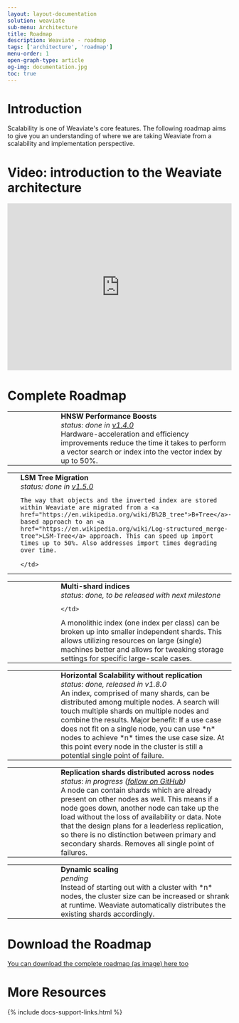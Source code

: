 ```yaml
---
layout: layout-documentation
solution: weaviate
sub-menu: Architecture
title: Roadmap
description: Weaviate - roadmap
tags: ['architecture', 'roadmap']
menu-order: 1
open-graph-type: article
og-img: documentation.jpg
toc: true
---
```


<!-- style for roadmap table -->
<style>
.roadmap-table td {
  padding: 0
}
.roadmap-table-img {
    width: 120px;
    background-size: 90px;
    background-repeat: no-repeat;
}
</style>

# Introduction

Scalability is one of Weaviate's core features. The following roadmap aims to give you an understanding of where we are taking Weaviate from a scalability and implementation perspective.

# Video: introduction to the Weaviate architecture

<iframe width="100%" height="375" src="https://www.youtube.com/embed/6hdEJdHWXRE" frameborder="0" allow="accelerometer; autoplay; clipboard-write; encrypted-media; gyroscope; picture-in-picture" allowfullscreen></iframe>

# Complete Roadmap

<table class="roadmap-table">
  <tr>
    <td rowspan="3" class="roadmap-table-img" style="background-image: url('/img/roadmap-1.svg');"></td>
    <td>
      <b>HNSW Performance Boosts</b>
    </td>
  </tr>
  <tr>
    <td>
      <i>status: done in <a href="https://github.com/semi-technologies/weaviate/releases/tag/v1.4.0">v1.4.0</a></i>
    </td>
  </tr>
  <tr>
    <td>
      Hardware-acceleration and efficiency improvements reduce the time it takes to perform a vector search or index into the vector index by up to 50%.
    </td>
  </tr>
</table>

<table class="roadmap-table">
  <tr>
    <td rowspan="3" class="roadmap-table-img" style="background-image: url('/img/roadmap-2.svg');"></td>
    <td>
      <b>LSM Tree Migration</b>
    </td>
  </tr>
  <tr>
    <td>
      <i>status: done in <a href="https://github.com/semi-technologies/weaviate/releases/tag/v1.5.0">v1.5.0</a></i>
    </td>
  </tr>
  <tr>
    <td>

    The way that objects and the inverted index are stored within Weaviate are migrated from a <a href="https://en.wikipedia.org/wiki/B%2B_tree">B+Tree</a>-based approach to an <a href="https://en.wikipedia.org/wiki/Log-structured_merge-tree">LSM-Tree</a> approach. This can speed up import times up to 50%. Also addresses import times degrading over time.

    </td>
  </tr>
</table>

<table class="roadmap-table">
  <tr>
    <td rowspan="3" class="roadmap-table-img" style="background-image: url('/img/roadmap-3.svg');"></td>
    <td>
      <b>Multi-shard indices</b>
    </td>
  </tr>
  <tr>
    <td>
      <i>status: done, to be released with next milestone</i>

    </td>
  </tr>
  <tr>
    <td>
      A monolithic index (one index per class) can be broken up into smaller independent shards. This allows utilizing resources on large (single) machines better and allows for tweaking storage settings for specific large-scale cases.
    </td>
  </tr>
</table>

<table class="roadmap-table">
  <tr>
    <td rowspan="3" class="roadmap-table-img" style="background-image: url('/img/roadmap-4.svg');"></td>
    <td>
      <b>Horizontal Scalability without replication</b>
    </td>
  </tr>
  <tr>
    <td>
      <i>status: done, released in v1.8.0</i>
    </td>
  </tr>
  <tr>
    <td>
      An index, comprised of many shards, can be distributed among multiple nodes. A search will touch multiple shards on multiple nodes and combine the results. Major benefit: If a use case does not fit on a single node, you can use *n* nodes to achieve *n* times the use case size. At this point every node in the cluster is still a potential single point of failure.
    </td>
  </tr>
</table>

<table class="roadmap-table">
  <tr>
    <td rowspan="3" class="roadmap-table-img" style="background-image: url('/img/roadmap-5.svg');"></td>
    <td>
      <b>Replication shards distributed across nodes</b>
    </td>
  </tr>
  <tr>
    <td>
      <i>status: in progress (<a href="https://github.com/semi-technologies/weaviate/milestone/21">follow on GitHub</a>)</i>
    </td>
  </tr>
  <tr>
    <td>  
      A node can contain shards which are already present on other nodes as well. This means if a node goes down, another node can take up the load without the loss of availability or data. Note that the design plans for a leaderless replication, so there is no distinction between primary and secondary shards. Removes all single point of failures.
    </td>
  </tr>
</table>

<table class="roadmap-table">
  <tr>
    <td rowspan="3" class="roadmap-table-img" style="background-image: url('/img/roadmap-6.svg');"></td>
    <td>
      <b>Dynamic scaling</b>
    </td>
  </tr>
  <tr>
    <td>
      <i>pending</i>
    </td>
  </tr>
  <tr>
    <td>
      Instead of starting out with a cluster with *n* nodes, the cluster size can be increased or shrank at runtime. Weaviate automatically distributes the existing shards accordingly.
    </td>
  </tr>
</table>

# Download the Roadmap

<a href="/img/timeline_Weaviate_architecture_isometric.jpg" rel="Weaviate vector search engine Architecture Roadmap" target="_blank">
  You can download the complete roadmap (as image) here too
</a>

# More Resources

{% include docs-support-links.html %}






